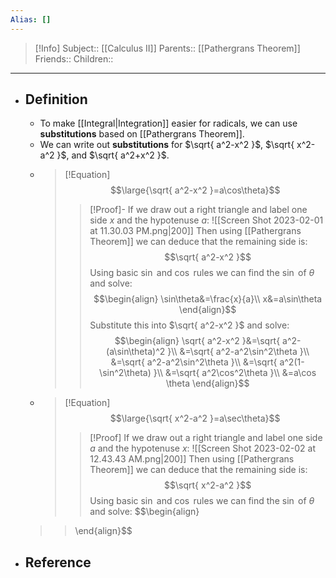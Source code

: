 ```yaml
---
Alias: []
---
```

> [!Info]
> Subject:: [[Calculus II]]
> Parents:: [[Pathergrans Theorem]]
> Friends:: 
> Children:: 
---
- ## Definition
	- To make [[Integral|Integration]] easier for radicals, we can use **substitutions** based on [[Pathergrans Theorem]].
	- We can write out **substitutions** for $\sqrt{ a^2-x^2 }$, $\sqrt{ x^2-a^2 }$, and $\sqrt{ a^2+x^2 }$.
	- > [!Equation]
	   > $$\large{\sqrt{ a^2-x^2 }=a\cos\theta}$$
	   > > [!Proof]-
	   > > If we draw out a right triangle and label one side $x$ and the hypotenuse $a$:
	   > > ![[Screen Shot 2023-02-01 at 11.30.03 PM.png|200]]
	   > > Then using [[Pathergrans Theorem]] we can deduce that the remaining side is:
	   > > $$\sqrt{ a^2-x^2 }$$
	   > > Using basic $\sin$ and $\cos$ rules we can find the $\sin$ of $\theta$ and solve:
	   > > $$\begin{align}
	   > \sin\theta&=\frac{x}{a}\\
	   > x&=a\sin\theta
	   > \end{align}$$
	   > > Substitute this into $\sqrt{ a^2-x^2 }$  and solve:
	   > > $$\begin{align}
	   > \sqrt{ a^2-x^2 }&=\sqrt{ a^2-(a\sin\theta)^2 }\\
	   > &=\sqrt{ a^2-a^2\sin^2\theta }\\
	   > &=\sqrt{ a^2-a^2\sin^2\theta }\\
	   > &=\sqrt{ a^2(1-\sin^2\theta) }\\
	   > &=\sqrt{ a^2\cos^2\theta }\\
	   > &=a\cos \theta
	   > \end{align}$$
	- > [!Equation]
	  > $$\large{\sqrt{ x^2-a^2 }=a\sec\theta}$$
	  > > [!Proof]
	  > > If we draw out a right triangle and label one side $a$ and the hypotenuse $x$:
	  > > ![[Screen Shot 2023-02-02 at 12.43.43 AM.png|200]]
	  > > Then using [[Pathergrans Theorem]] we can deduce that the remaining side is:
	  > > $$\sqrt{ x^2-a^2 }$$
	  > > Using basic $\sin$ and $\cos$ rules we can find the $\sin$ of $\theta$ and solve:
	  > > $$\begin{align}
   >>\end{align}$$
- ## Reference